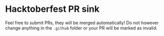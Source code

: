 # Hacktoberfest PR sink

Feel free to submit PRs, they will be merged automatically!
Do not however change anything in the `.github` folder or your PR will be marked as invalid.
